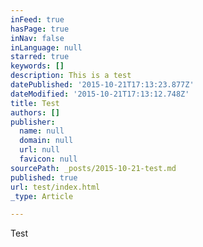 ```yaml
---
inFeed: true
hasPage: true
inNav: false
inLanguage: null
starred: true
keywords: []
description: This is a test
datePublished: '2015-10-21T17:13:23.877Z'
dateModified: '2015-10-21T17:13:12.748Z'
title: Test
authors: []
publisher:
  name: null
  domain: null
  url: null
  favicon: null
sourcePath: _posts/2015-10-21-test.md
published: true
url: test/index.html
_type: Article

---
```

Test